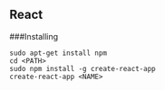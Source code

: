 ## React


###Installing
```
sudo apt-get install npm
cd <PATH>
sudo npm install -g create-react-app
create-react-app <NAME>
```

